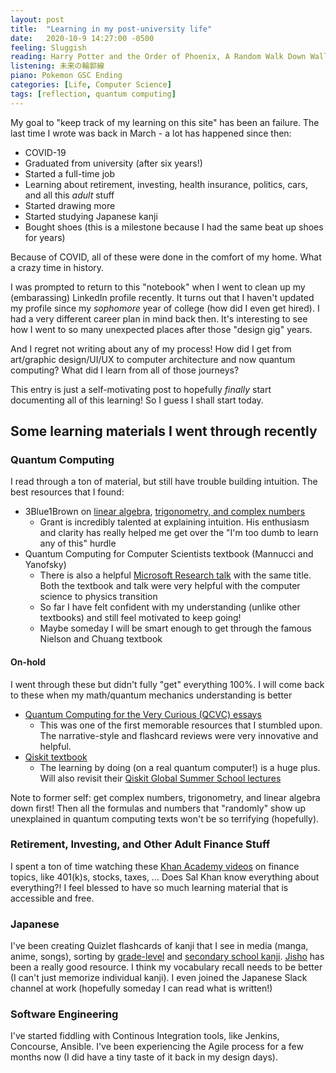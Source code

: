 ```yaml
---
layout: post
title:  "Learning in my post-university life"
date:   2020-10-9 14:27:00 -0500
feeling: Sluggish
reading: Harry Potter and the Order of Phoenix, A Random Walk Down Wall Street
listening: 未来の輪郭線
piano: Pokemon GSC Ending
categories: [Life, Computer Science]
tags: [reflection, quantum computing]
---
```


My goal to "keep track of my learning on this site" has been an failure. The last time I wrote was back in March - a lot has happened since then:
* COVID-19
* Graduated from university (after six years!)
* Started a full-time job
* Learning about retirement, investing, health insurance, politics, cars, and all this *adult* stuff
* Started drawing more
* Started studying Japanese kanji
* Bought shoes (this is a milestone because I had the same beat up shoes for years)

Because of COVID, all of these were done in the comfort of my home. What a crazy time in history.

I was prompted to return to this "notebook" when I went to clean up my (embarassing) LinkedIn profile recently. It turns out that I haven't updated my profile since my *sophomore* year of college (how did I even get hired). I had a very different career plan in mind back then. It's interesting to see how I went to so many unexpected places after those "design gig" years.

And I regret not writing about any of my process! How did I get from art/graphic design/UI/UX to computer architecture and now quantum computing? What did I learn from all of those journeys?

This entry is just a self-motivating post to hopefully *finally* start documenting all of this learning! So I guess I shall start today.

## Some learning materials I went through recently

### Quantum Computing
I read through a ton of material, but still have trouble building intuition. The best resources that I found:
* 3Blue1Brown on [linear algebra](https://www.youtube.com/playlist?list=PLZHQObOWTQDPD3MizzM2xVFitgF8hE_ab&app=desktop), [trigonometry, and complex numbers](https://www.youtube.com/playlist?list=PLZHQObOWTQDP5CVelJJ1bNDouqrAhVPev)
    * Grant is incredibly talented at explaining intuition. His enthusiasm and clarity has really helped me get over the "I'm too dumb to learn any of this" hurdle
* Quantum Computing for Computer Scientists textbook (Mannucci and Yanofsky)
    * There is also a helpful [Microsoft Research talk](https://www.youtube.com/watch?v=F_Riqjdh2oM&ab_channel=MicrosoftResearch) with the same title. Both the textbook and talk were very helpful with the computer science to physics transition
    * So far I have felt confident with my understanding (unlike other textbooks) and still feel motivated to keep going!
    * Maybe someday I will be smart enough to get through the famous Nielson and Chuang textbook

#### On-hold
I went through these but didn't fully "get" everything 100%. I will come back to these when my math/quantum mechanics understanding is better
* [Quantum Computing for the Very Curious (QCVC) essays](https://quantum.country/qcvc)
    * This was one of the first memorable resources that I stumbled upon. The narrative-style and flashcard reviews were very innovative and helpful.
* [Qiskit textbook](https://qiskit.org/textbook/preface.html)
    * The learning by doing (on a real quantum computer!) is a huge plus. Will also revisit their [Qiskit Global Summer School lectures](https://qiskit.org/learn/intro-qc-qh/)

Note to former self: get complex numbers, trigonometry, and linear algebra down first! Then all the formulas and numbers that "randomly" show up unexplained in quantum computing texts won't be so terrifying (hopefully). 

### Retirement, Investing, and Other Adult Finance Stuff
I spent a ton of time watching these [Khan Academy videos](https://www.khanacademy.org/college-careers-more/personal-finance) on finance topics, like 401(k)s, stocks, taxes, ... Does Sal Khan know everything about everything?! I feel blessed to have so much learning material that is accessible and free.

### Japanese
I've been creating Quizlet flashcards of kanji that I see in media (manga, anime, songs), sorting by [grade-level](https://en.wikipedia.org/wiki/Ky%C5%8Diku_kanji) and [secondary school kanji](https://www.kanshudo.com/collections/secondary_kanji). [Jisho](https://jisho.org/) has been a really good resource. I think my vocabulary recall needs to be better (I can't just memorize individual kanji). I even joined the Japanese Slack channel at work (hopefully someday I can read what is written!)

### Software Engineering
I've started fiddling with Continous Integration tools, like Jenkins, Concourse, Ansible. I've been experiencing the Agile process for a few months now (I did have a tiny taste of it back in my design days).
